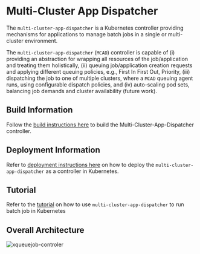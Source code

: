 Multi-Cluster App Dispatcher
==

The `multi-cluster-app-dispatcher` is a Kubernetes controller providing mechanisms for applications to manage batch jobs in a single or multi-cluster environment.

The `multi-cluster-app-dispatcher` (`MCAD`) controller is capable of (i) providing an abstraction for wrapping all resources of the job/application and treating them holistically, (ii) queuing job/application creation requests and applying different queuing policies, e.g., First In First Out, Priority, (iii) dispatching the job to one of multiple clusters, where a `MCAD` queuing agent runs, using configurable dispatch policies, and (iv) auto-scaling pod sets, balancing job demands and cluster availability (future work).


## Build Information

Follow the [build instructions here](./doc/build/build.md) to build the Multi-Cluster-App-Dispatcher controller.

## Deployment Information

Refer to [deployment instructions here](./doc/deploy/deployment.md) on how to deploy the `multi-cluster-app-dispatcher` as a controller in Kubernetes.

## Tutorial

Refer to the [tutorial](./doc/usage/tutorial.md) on how to use `multi-cluster-app-dispatcher` to run batch job in Kubernetes

## Overall Architecture

![xqueuejob-controler](doc/images/xqueuejob-controller.png)
